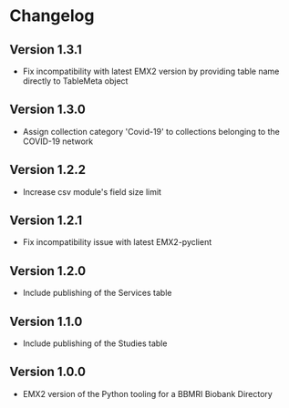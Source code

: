 # Changelog

## Version 1.3.1

- Fix incompatibility with latest EMX2 version by providing table name directly to TableMeta object

## Version 1.3.0

- Assign collection category 'Covid-19' to collections belonging to the COVID-19 network

## Version 1.2.2

- Increase csv module's field size limit

## Version 1.2.1

- Fix incompatibility issue with latest EMX2-pyclient

## Version 1.2.0

- Include publishing of the Services table

## Version 1.1.0

- Include publishing of the Studies table

## Version 1.0.0

- EMX2 version of the Python tooling for a BBMRI Biobank Directory
